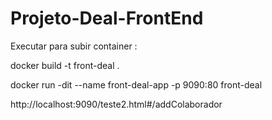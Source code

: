 # Projeto-Deal-FrontEnd


Executar para subir container : 

docker build -t front-deal .

docker run -dit --name front-deal-app -p 9090:80 front-deal


http://localhost:9090/teste2.html#/addColaborador

